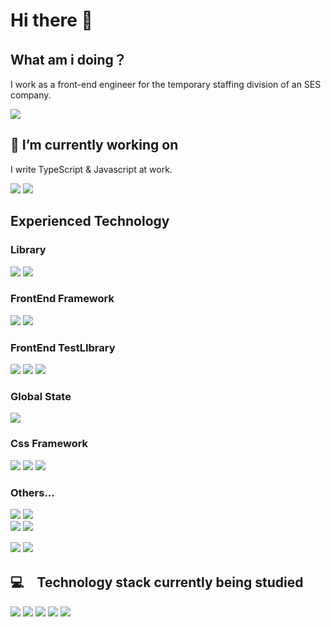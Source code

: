 # Hi there 👋

## What am i doing？　　
I work as a front-end engineer for the temporary staffing division of an SES company.  

<img src="https://img.shields.io/badge/-FrontendEngineer-00A98F.svg?logo=&style=plastic">  


## 🔭 I’m currently working on
I write TypeScript & Javascript at work.  

<img src="https://img.shields.io/badge/-Typescript-fff.svg?logo=typescript&style=plastic">  <img src="https://img.shields.io/badge/-Javascript-fff.svg?logo=javascript&style=popout">  


## Experienced Technology  

### Library

<img src="https://img.shields.io/badge/-React-fff.svg?logo=react&style=plastic">  <img src="https://img.shields.io/badge/-React%20Native-fff.svg?logo=react&style=plastic">  

### FrontEnd Framework
<img src="https://img.shields.io/badge/-Next.js-000000.svg?logo=next.js&style=plastic">  <img src="https://img.shields.io/badge/-Expo-000.svg?logo=expo&style=plastic">  

### FrontEnd TestLIbrary
<img src="https://img.shields.io/badge/-Storybook-fff.svg?logo=storybook&style=plastic">  <img src="https://img.shields.io/badge/-Jest-ff.svg?logo=jest&style=plastic">  <img src="https://img.shields.io/badge/-Testing%20library-000.svg?logo=testing%20library&style=plastic">  

### Global State
<img src="https://img.shields.io/badge/-Recoil-fff.svg?logo=recoil&style=plastic">  

### Css Framework
<img src="https://img.shields.io/badge/-MUI-fff.svg?logo=MUI&style=plastic">  <img src="https://img.shields.io/badge/-styled%20components-fff.svg?logo=styled-components&style=plastic"> 
 <img src="https://img.shields.io/badge/-Emotion-D26AC2.svg?logo=&style=plastic">


 ### Others...
<img src="https://img.shields.io/badge/-Github-181717.svg?logo=github&style=plastic">  <img src="https://img.shields.io/badge/-Gitlab-fff.svg?logo=gitlab&style=plastic">  
<img src="https://img.shields.io/badge/-Xcode-fff.svg?logo=xcode&style=plastic">  <img src="https://img.shields.io/badge/-Android%20Studio-fff.svg?logo=android&style=plastic">　　

<img src="https://img.shields.io/badge/-AWS%20Cognito-232F3E.svg?logo=amazon&style=plastic">  <img src="https://img.shields.io/badge/-AWS%20CodeCommit-232F3E.svg?logo=amazon&style=plastic">  

## 💻　Technology stack currently being studied　　
<img src="https://img.shields.io/badge/-Graphql-E10098.svg?logo=graphql&style=plastic">  <img src="https://img.shields.io/badge/-Prisma-512DA8.svg?logo=Prisma&style=plastic">  <img src="https://img.shields.io/badge/-hono-fff.svg?logo=hono&style=plastic">  <img src="https://img.shields.io/badge/-Docker-fff.svg?logo=docker&style=plastic">  <img src="https://img.shields.io/badge/-Postgresql-fff.svg?logo=postgresql&style=plastic">  
  
  
<!--
- 🌱 I’m currently learning TypeScript  
     TypeScriptをベースにエンジニアとしての技術力向上を目指しています。  
     今後はバックエンドエンジニアに転向したいと考えています。　　

- 
   - supabase
   - GraphQL
   - Prisma
   - hono
   - Github actions
   - Docker
   - postgreSQL  



<img src="https://img.shields.io/badge/-Typescript-fff.svg?logo=typescript&style=plastic">
<!--
**gtn-74/gtn-74** is a ✨ _special_ ✨ repository because its `README.md` (this file) appears on your GitHub profile.

Here are some ideas to get you started:

- 🔭 I’m currently working on ...
- 🌱 I’m currently learning ...
- 👯 I’m looking to collaborate on ...
- 🤔 I’m looking for help with ...
- 💬 Ask me about ...
- 📫 How to reach me: ...
- 😄 Pronouns: ...
- ⚡ Fun fact: ...
-->
